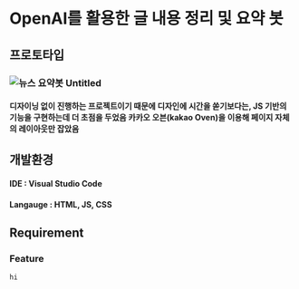# OpenAI를 활용한 글 내용 정리 및 요약 봇
## 프로토타입 
### ![뉴스 요약봇  Untitled](https://github.com/onehowon/ToyProject/assets/81984723/94a8ed72-01d7-4483-86ec-e989f3d02cb1)
#### 디자이닝 없이 진행하는 프로젝트이기 때문에 디자인에 시간을 쏟기보다는, JS 기반의 기능을 구현하는데 더 초점을 두었음 카카오 오븐(kakao Oven)을 이용해 페이지 자체의 레이아웃만 잡았음

## 개발환경
#### IDE : Visual Studio Code
#### Langauge : HTML, JS, CSS

## Requirement
### Feature
```
hi
```

